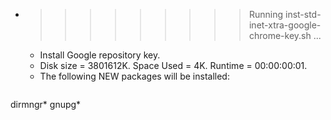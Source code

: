 * >>>>>>>>> Running inst-std-inet-xtra-google-chrome-key.sh ...
  * Install Google repository key.
  * Disk size = 3801612K. Space Used = 4K. Runtime = 00:00:00:01.
  * The following NEW packages will be installed:
  ```bash
dirmngr* gnupg*
  ```
